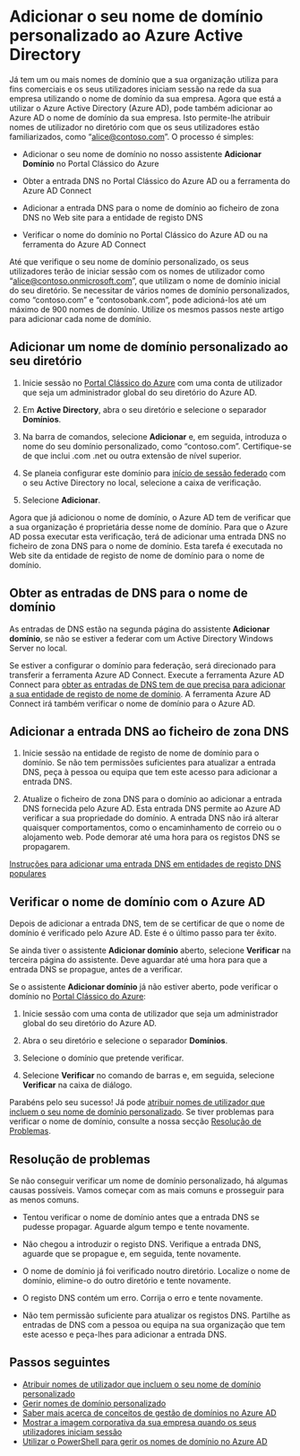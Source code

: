 <properties
    pageTitle="Adicionar o seu nome de domínio personalizado ao Azure Active Directory | Microsoft Azure"
    description="Como adicionar nomes de domínio da sua empresa ao Azure Active Directory e como verificar o nome de domínio."
    services="active-directory"
    documentationCenter=""
    authors="jeffsta"
    manager="stevenpo"
    editor=""/>

<tags
    ms.service="active-directory"
    ms.workload="identity"
    ms.tgt_pltfrm="na"
    ms.devlang="na"
    ms.topic="get-started-article"
    ms.date="04/20/2016"
    ms.author="curtand;jeffsta"/>

# Adicionar o seu nome de domínio personalizado ao Azure Active Directory

Já tem um ou mais nomes de domínio que a sua organização utiliza para fins comerciais e os seus utilizadores iniciam sessão na rede da sua empresa utilizando o nome de domínio da sua empresa. Agora que está a utilizar o Azure Active Directory (Azure AD), pode também adicionar ao Azure AD o nome de domínio da sua empresa. Isto permite-lhe atribuir nomes de utilizador no diretório com que os seus utilizadores estão familiarizados, como “alice@contoso.com”. O processo é simples:

- Adicionar o seu nome de domínio no nosso assistente **Adicionar Domínio** no Portal Clássico do Azure

- Obter a entrada DNS no Portal Clássico do Azure AD ou a ferramenta do Azure AD Connect

- Adicionar a entrada DNS para o nome de domínio ao ficheiro de zona DNS no Web site para a entidade de registo DNS

- Verificar o nome do domínio no Portal Clássico do Azure AD ou na ferramenta do Azure AD Connect


Até que verifique o seu nome de domínio personalizado, os seus utilizadores terão de iniciar sessão com os nomes de utilizador como “alice@contoso.onmicrosoft.com”, que utilizam o nome de domínio inicial do seu diretório. Se necessitar de vários nomes de domínio personalizados, como “contoso.com” e “contosobank.com”, pode adicioná-los até um máximo de 900 nomes de domínio. Utilize os mesmos passos neste artigo para adicionar cada nome de domínio.

## Adicionar um nome de domínio personalizado ao seu diretório

1. Inicie sessão no [Portal Clássico do Azure](https://manage.windowsazure.com/) com uma conta de utilizador que seja um administrador global do seu diretório do Azure AD.

2. Em **Active Directory**, abra o seu diretório e selecione o separador **Domínios**.

3. Na barra de comandos, selecione **Adicionar** e, em seguida, introduza o nome do seu domínio personalizado, como “contoso.com”. Certifique-se de que inclui .com .net ou outra extensão de nível superior.

4. Se planeia configurar este domínio para [início de sessão federado](https://channel9.msdn.com/Series/Azure-Active-Directory-Videos-Demos/Configuring-AD-FS-for-user-sign-in-with-Azure-AD-Connect) com o seu Active Directory no local, selecione a caixa de verificação.

5. Selecione **Adicionar**.

Agora que já adicionou o nome de domínio, o Azure AD tem de verificar que a sua organização é proprietária desse nome de domínio. Para que o Azure AD possa executar esta verificação, terá de adicionar uma entrada DNS no ficheiro de zona DNS para o nome de domínio. Esta tarefa é executada no Web site da entidade de registo de nome de domínio para o nome de domínio.

## Obter as entradas de DNS para o nome de domínio

As entradas de DNS estão na segunda página do assistente **Adicionar domínio**, se não se estiver a federar com um Active Directory Windows Server no local.

Se estiver a configurar o domínio para federação, será direcionado para transferir a ferramenta Azure AD Connect. Execute a ferramenta Azure AD Connect para [obter as entradas de DNS tem de que precisa para adicionar a sua entidade de registo de nome de domínio](active-directory-aadconnect-get-started-custom.md#verify-the-azure-ad-domain-selected-for-federation). A ferramenta Azure AD Connect irá também verificar o nome de domínio para o Azure AD.

## Adicionar a entrada DNS ao ficheiro de zona DNS

1.  Inicie sessão na entidade de registo de nome de domínio para o domínio. Se não tem permissões suficientes para atualizar a entrada DNS, peça à pessoa ou equipa que tem este acesso para adicionar a entrada DNS.

2.  Atualize o ficheiro de zona DNS para o domínio ao adicionar a entrada DNS fornecida pelo Azure AD. Esta entrada DNS permite ao Azure AD verificar a sua propriedade do domínio. A entrada DNS não irá alterar quaisquer comportamentos, como o encaminhamento de correio ou o alojamento web. Pode demorar até uma hora para os registos DNS se propagarem.

[Instruções para adicionar uma entrada DNS em entidades de registo DNS populares](https://support.office.com/article/Create-DNS-records-for-Office-365-when-you-manage-your-DNS-records-b0f3fdca-8a80-4e8e-9ef3-61e8a2a9ab23/)

## Verificar o nome de domínio com o Azure AD

Depois de adicionar a entrada DNS, tem de se certificar de que o nome de domínio é verificado pelo Azure AD. Este é o último passo para ter êxito.

Se ainda tiver o assistente **Adicionar domínio** aberto, selecione **Verificar** na terceira página do assistente. Deve aguardar até uma hora para que a entrada DNS se propague, antes de a verificar.

Se o assistente **Adicionar domínio** já não estiver aberto, pode verificar o domínio no [Portal Clássico do Azure](https://manage.windowsazure.com/):

1.  Inicie sessão com uma conta de utilizador que seja um administrador global do seu diretório do Azure AD.

2.  Abra o seu diretório e selecione o separador **Domínios**.

3.  Selecione o domínio que pretende verificar.

4.  Selecione **Verificar** no comando de barras e, em seguida, selecione **Verificar** na caixa de diálogo.

Parabéns pelo seu sucesso! Já pode [atribuir nomes de utilizador que incluem o seu nome de domínio personalizado](active-directory-add-domain-add-users.md). Se tiver problemas para verificar o nome de domínio, consulte a nossa secção [Resolução de Problemas](#troubleshooting).

## Resolução de problemas
Se não conseguir verificar um nome de domínio personalizado, há algumas causas possíveis. Vamos começar com as mais comuns e prosseguir para as menos comuns.

- Tentou verificar o nome de domínio antes que a entrada DNS se pudesse propagar. Aguarde algum tempo e tente novamente.

- Não chegou a introduzir o registo DNS. Verifique a entrada DNS, aguarde que se propague e, em seguida, tente novamente.

- O nome de domínio já foi verificado noutro diretório. Localize o nome de domínio, elimine-o do outro diretório e tente novamente.

- O registo DNS contém um erro. Corrija o erro e tente novamente.

- Não tem permissão suficiente para atualizar os registos DNS. Partilhe as entradas de DNS com a pessoa ou equipa na sua organização que tem este acesso e peça-lhes para adicionar a entrada DNS.


## Passos seguintes

-   [Atribuir nomes de utilizador que incluem o seu nome de domínio personalizado](active-directory-add-domain-add-users.md)
-   [Gerir nomes de domínio personalizado](active-directory-add-manage-domain-names.md)
-   [Saber mais acerca de conceitos de gestão de domínios no Azure AD](active-directory-add-domain-concepts.md)
-   [Mostrar a imagem corporativa da sua empresa quando os seus utilizadores iniciam sessão](active-directory-add-company-branding.md)
-   [Utilizar o PowerShell para gerir os nomes de domínio no Azure AD](https://msdn.microsoft.com/library/azure/e1ef403f-3347-4409-8f46-d72dafa116e0#BKMK_ManageDomains)



<!--HONumber=Jun16_HO2-->


